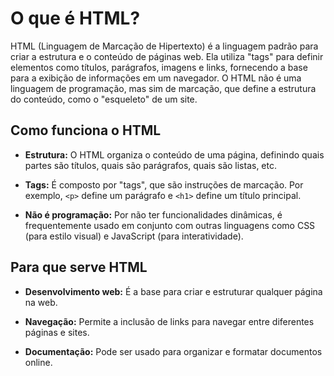 # O que é HTML?

HTML (Linguagem de Marcação de Hipertexto) é a linguagem padrão
para criar a estrutura e o conteúdo de páginas web. Ela utiliza
"tags" para definir elementos como títulos, parágrafos, imagens e links,
fornecendo a base para a exibição de informações em um navegador.
O HTML não é uma linguagem de programação, mas sim de marcação,
que define a estrutura do conteúdo, como o "esqueleto" de um
site.

## Como funciona o HTML

* **Estrutura:** O HTML organiza o conteúdo de uma página, definindo
  quais partes são títulos, quais são parágrafos, quais são listas, etc.

* **Tags:** É composto por "tags", que são instruções de marcação. Por
  exemplo, `<p>` define um parágrafo e `<h1>` define um título
  principal.

* **Não é programação:** Por não ter funcionalidades dinâmicas, é
  frequentemente usado em conjunto com outras linguagens como
  CSS (para estilo visual) e JavaScript (para interatividade).

## Para que serve HTML

* **Desenvolvimento web:** É a base para criar e estruturar qualquer
  página na web.

* **Navegação:** Permite a inclusão de links para navegar entre
  diferentes páginas e sites.

* **Documentação:** Pode ser usado para organizar e formatar
  documentos online.
